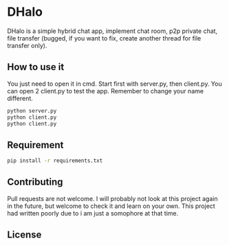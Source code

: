 
# DHalo

DHalo is a simple hybrid chat app, implement chat room, p2p private chat, file transfer (bugged, if you want to fix, create another thread for file transfer only).

## How to use it

You just need to open it in cmd.
Start first with server.py, then client.py.
You can open 2 client.py to test the app. Remember to change your name different.

```cmd
python server.py
python client.py
python client.py
```
## Requirement
```cmd
pip install -r requirements.txt
```

## Contributing

Pull requests are not welcome.
I will probably not look at this project again in the future, but welcome to check it and learn on your own.
This project had written poorly due to i am just a somophore at that time.

## License

